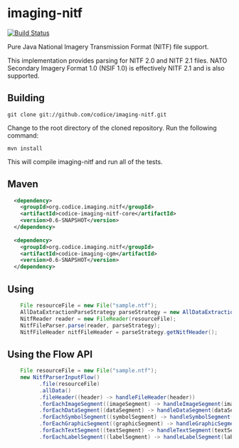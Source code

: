 imaging-nitf
============
[![Build Status](https://travis-ci.org/codice/imaging-nitf.svg?branch=master)](https://travis-ci.org/codice/imaging-nitf)

Pure Java National Imagery Transmission Format (NITF) file support.

This implementation provides parsing for NITF 2.0 and NITF 2.1 files.
NATO Secondary Imagery Format 1.0 (NSIF 1.0) is effectively NITF 2.1 and
is also supported.

## Building

```
git clone git://github.com/codice/imaging-nitf.git
```
Change to the root directory of the cloned repository. Run the following command:

```
mvn install
```

This will compile imaging-nitf and run all of the tests.

## Maven

```xml
  <dependency>
    <groupId>org.codice.imaging.nitf</groupId>
    <artifactId>codice-imaging-nitf-core</artifactId>
    <version>0.6-SNAPSHOT</version>
  </dependency>
  
  <dependency>
    <groupId>org.codice.imaging.nitf</groupId>
    <artifactId>codice-imaging-cgm</artifactId>
    <version>0.6-SNAPSHOT</version>
  </dependency>
```

## Using

```java
    File resourceFile = new File("sample.ntf");
    AllDataExtractionParseStrategy parseStrategy = new AllDataExtractionParseStrategy();
    NitfReader reader = new FileReader(resourceFile);
    NitfFileParser.parse(reader, parseStrategy);
    NitfFileHeader nitfFileHeader = parseStrategy.getNitfHeader();
```

## Using the Flow API

```java
    File resourceFile = new File("sample.ntf");
    new NitfParserInputFlow()
          .file(resourceFile)
          .allData()
          .fileHeader((header) -> handleFileHeader(header))
          .forEachImageSegment((imageSegment) -> handleImageSegment(imageSegment))
          .forEachDataSegment((dataSegment) -> handleDataSegment(dataSegment))
          .forEachSymbolSegment((symbolSegment) -> handleSymbolSegment(symbolSegment))
          .forEachGraphicSegment((graphicSegment) -> handleGraphicSegment(graphicSegment))
          .forEachTextSegment((textSegment) -> handleTextSegment(textSegment))
          .forEachLabelSegment((labelSegment) -> handleLabelSegment(labelSegment));
```
